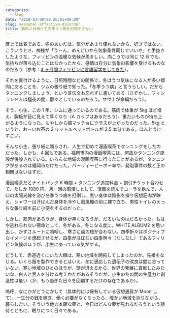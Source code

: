```yaml
---
categories:
  - Blog
date: "2018-03-08T20:26:01+09:00"
slug: seasonal-affective-disorder
title: 筋肉と日焼けで冬季うつ病を打倒できない
---
```


暦上では春である。冬のあいだは、気分があまり優れないから、好きではない。こういうとき、神様が「うーん、めんどいから気象条件同じでいいや」と手抜きしたような、フィリピンの温暖な気候が羨ましい。向こうでは同じ 12 月でも、気持ちが落ち込むことはなかったから、感情は存分に気象の影響を受けるものなのだろう（参考：[4 ヶ月間フィリピンに言語留学をしてきた](/archives/i-studied-english-in-the-philippines/)）。

それを裏付けるように、日照時間などの関係で、冬はうつ気味になる人が多い傾向にあることを、ジムの張り紙で知った。「冬季うつ病」と言うらしい。だからタンニングしましょう、という宣伝文も忘れずに書いてある（さぞかし、フィンランド人は極夜の間、鬱々としているのだろう。サウナが命綱だろう）。

そう、小生、この 1 年、ジムに通っているのである。筋肉で体重が 5kg ほど増え、胸板が目に見えて厚くなり（A カップはあるだろう）、重たいものが持ち上がるようになった。もやしから細マッチョにクラスが上がったのだった。5kg
というと、おーいお茶の 2 リットルペットボトルが 2.5 本分である。ほんとうにすごい。

そんな小生、張り紙に踊らされ、人生で初めて漫画喫茶でタンニングをしたのだった。しかも、4 回もである。福岡市内の漫画喫茶には、何故かタンニング施設が併設されている。いろんな地域の漫画喫茶に行ったことがあるが、タンニングがあるのは福岡市だけだった。パーリィーピーポー率や、発砲事件の数と正の相関はないはずだ。

漫画喫茶だとナイトパック 6 時間 + タンニング追加料金 + 割引チケット合わせて、たしか 1080 円。月一回の暇潰しとして、漫画を読んでコーラを飲んで、人口の太陽光線を浴び冬季うつ病を打倒し、黒い身体は陰影を操り仮想筋肉が映え、シャワーは汗ばんだ身体を冷やし扇風機の前に裸で立ち、男性トイレのえっちな張り紙を前に小便をするのだった。

しかし、筋肉があろうが、身体が黒くなろうが、だるいものはだるかった。もはや逃れられない宿命として、冬がある。冬になる度に、WHITE ALBUM2 を思い出し、かずさルートに嗚咽し、寒さに歯の根が合わない。四季折々はポジティブなイメージを想起させるが、四季がほぼない四季無々（なしなし）であるフィリピン気候のほうが、小生にあっている気がする。

どうして、赤道近くにいた人類は、寒い地域を開拓してしまったのか。先祖をなじる。いくら服を製作できるとはいえ、冬に適応した遺伝子の改良は間に合っていない。寒い地域のひとのほうが、頭が冴えるから、世界の発展に貢献したみたいな、白人と黒人を分ける考えかたがあるそうだが、小生の冬の間の生産力と創造性は低い（か、もう過ぎた日々を回顧するだけの存在であるか）。

嗚呼、なにかがどうにかして（具体的には保有している仮想通貨が Moon して）、一生分の銭を稼ぎ、働く必要がなくなったら、暖かい地域を巡りながら、暮らしたい。そういう他力本願な夢と、今日はどんな夢が見れるだろうという期待とともに、眠りにつく日々である。
